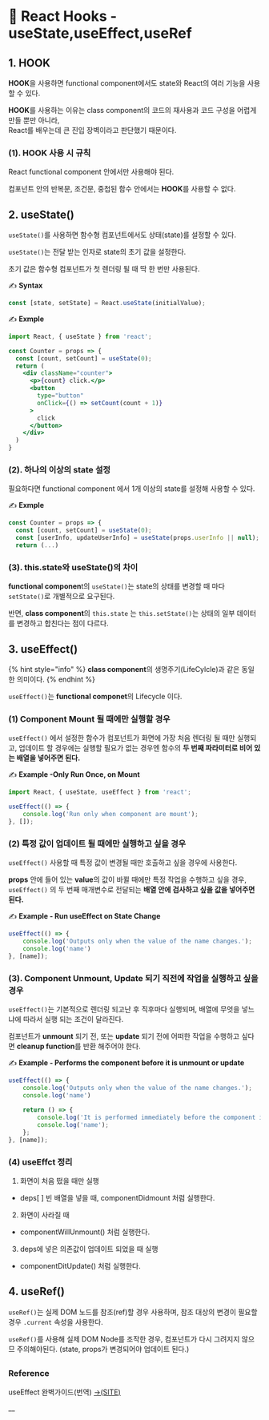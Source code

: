 # 📄 React Hooks - useState,useEffect,useRef

## 1. HOOK 

**HOOK**을 사용하면 functional component에서도 state와 React의 여러 기능을 사용할 수 있다.

**HOOK**를 사용하는 이유는 class component의 코드의 재사용과 코드 구성을 어렵게 만들 뿐만 아니라,   
React를 배우는데 큰 진입 장벽이라고 판단했기 때문이다.

### \(1\). HOOK 사용 시  규칙

React functional component 안에서만 사용해야 된다.

 컴포넌트 안의 반복문, 조건문, 중첩된 함수 안에서는 **HOOK**를 사용할 수 없다.

## 2. useState\(\)

`useState()`를 사용하면 함수형 컴포넌트에서도 상태\(state\)를 설정할 수 있다.

`useState()`는 전달 받는 인자로 state의 초기 값을 설정한다.

초기 값은 함수형 컴포넌트가 첫 렌더링 될 때 딱 한 번만 사용된다.

✍ **Syntax**

```jsx
const [state, setState] = React.useState(initialValue);
```

 ✍ **Exmple**

```jsx
import React, { useState } from 'react';

const Counter = props => {
  const [count, setCount] = useState(0);
  return (
    <div className="counter">
      <p>{count} click.</p>
      <button 
        type="button" 
        onClick={() => setCount(count + 1)}
      >
        click 
      </button>
    </div>
  )
}
```

### \(2\). 하나의 이상의 state 설정

필요하다면 functional component 에서 1개 이상의 state를 설정해 사용할 수 있다.

✍ **Exmple**

```jsx
const Counter = props => {
  const [count, setCount] = useState(0);
  const [userInfo, updateUserInfo] = useState(props.userInfo || null);
  return (...)
```

### \(3\). this.state와 useState\(\)의 차이

**functional componen**t의 `useState()`는 state의 상태를 변경할 때 마다 `setState()`로 개별적으로 요구된다.

반면, **class component**의 `this.state` 는 `this.setState()`는 상태의 일부 데이터를 변경하고 합친다는 점이 다르다.

## 3. useEffect\(\) 

{% hint style="info" %}
**class component**의 생명주기\(LifeCylcle\)과 같은 동일한 의미이다.
{% endhint %}

`useEffect()`는 **functional componet**의 Lifecycle 이다.

### \(1\) Component Mount 될 때에만 실행할 경우

`useEffect()` 에서  설정한 함수가 컴포넌트가 화면에 가장 처음 렌더링 될 때만 실행되고, 업데이트 할 경우에는 실행할 필요가 없는 경우엔 함수의 **두 번째 파라미터로 비어 있는 배열을 넣어주면 된다.**

✍ **Example -Only Run Once, on Mount**

```jsx
import React, { useState, useEffect } from 'react';

useEffect(() => {
    console.log('Run only when component are mount');
}, []);
```

### \(2\)  특정 값이 업데이트 될 때에만 실행하고 싶을 경우

`useEffect()` 사용할 때 특정 값이 변경될 때만 호출하고 싶을 경우에 사용한다.

**props** 안에 들어 있는 **value**의 값이 바뀔 때에만 특정 작업을 수행하고 싶을 경우,  `useEffect()` 의  두 번째 매개변수로 전달되는 **배열 안에 검사하고 싶을 값을 넣어주면 된다.**

✍ **Example - Run useEffect on State Change**

```jsx
useEffect(() => {
    console.log('Outputs only when the value of the name changes.');
    console.log('name')
}, [name]);
```

### \(3\). Component Unmount, Update 되기 직전에 작업을 실행하고 싶을 경우

`useEffect()`는 기본적으로 렌더링 되고난 후 직후마다 실행되며, 배열에 무엇을 넣느냐에 따라서 실행 되는 조건이 달라진다.

컴포넌트가 **unmount** 되기 전, 또는 **update** 되기 전에 어떠한 작업을 수행하고 싶다면 **cleanup function**를 반환 해주어야 한다.

✍ **Example - Performs the component before it is unmount or update**

```jsx
useEffect(() => {
    console.log('Outputs only when the value of the name changes.');
    console.log('name')
    
    return () => {
        console.log('It is performed immediately before the component is update.');
        console.log('name');
    };
}, [name]);
```

### \(4\) useEffct 정리 <a id="reference"></a>

1.  화면이 처음 떴을 때만 실행
   * deps\[ \] 빈 배열을 넣을 때, componentDidmount 처럼 실행한다.  
2.  화면이 사라질 때
   * componentWillUnmount\(\) 처럼 실행한다.
3.   deps에 넣은 의존값이 업데이트 되었을 때 실행

   * componentDitUpdate\(\) 처럼 실행한다.

## 4. useRef\(\)

 `useRef()`는 실제 DOM 노드를 참조\(ref\)할 경우 사용하며, 참조 대상의 변경이 필요할 경우 `.current` 속성을 사용한다.

`useRef()`를 사용해 실제 DOM Node를 조작한 경우, 컴포넌트가 다시 그려지지 않으므 주의해야된다. \(state, props가 변경되어야 업데이트 된다.\)



##  

### Reference <a id="reference"></a>

 useEffect 완벽가이드\(번역\) [→\(SITE\)﻿](https://www.daleseo.com/react-router-basic/)







\_\_



